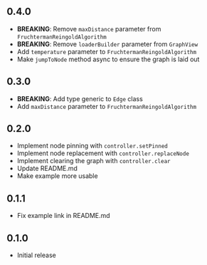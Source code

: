 ## 0.4.0

- **BREAKING**: Remove `maxDistance` parameter from `FruchtermanReingoldAlgorithm`
- **BREAKING**: Remove `loaderBuilder` parameter from `GraphView`
- Add `temperature` parameter to `FruchtermanReingoldAlgorithm`
- Make `jumpToNode` method async to ensure the graph is laid out

## 0.3.0

- **BREAKING**: Add type generic to `Edge` class
- Add `maxDistance` parameter to `FruchtermanReingoldAlgorithm`

## 0.2.0

- Implement node pinning with `controller.setPinned`
- Implement node replacement with `controller.replaceNode`
- Implement clearing the graph with `controller.clear`
- Update README.md
- Make example more usable

## 0.1.1

- Fix example link in README.md

## 0.1.0

- Initial release
